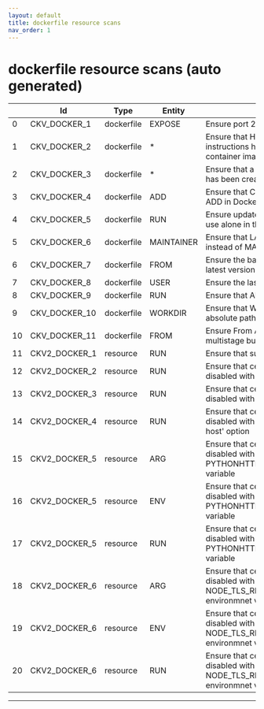 ```yaml
---
layout: default
title: dockerfile resource scans
nav_order: 1
---
```


# dockerfile resource scans (auto generated)

|    | Id            | Type       | Entity     | Policy                                                                                                       | IaC        | Resource Link                                                                                                              |
|----|---------------|------------|------------|--------------------------------------------------------------------------------------------------------------|------------|----------------------------------------------------------------------------------------------------------------------------|
|  0 | CKV_DOCKER_1  | dockerfile | EXPOSE     | Ensure port 22 is not exposed                                                                                | dockerfile | https://github.com/bridgecrewio/checkov/blob/main/checkov/dockerfile/checks/ExposePort22.py                                |
|  1 | CKV_DOCKER_2  | dockerfile | *          | Ensure that HEALTHCHECK instructions have been added to container images                                     | dockerfile | https://github.com/bridgecrewio/checkov/blob/main/checkov/dockerfile/checks/HealthcheckExists.py                           |
|  2 | CKV_DOCKER_3  | dockerfile | *          | Ensure that a user for the container has been created                                                        | dockerfile | https://github.com/bridgecrewio/checkov/blob/main/checkov/dockerfile/checks/UserExists.py                                  |
|  3 | CKV_DOCKER_4  | dockerfile | ADD        | Ensure that COPY is used instead of ADD in Dockerfiles                                                       | dockerfile | https://github.com/bridgecrewio/checkov/blob/main/checkov/dockerfile/checks/AddExists.py                                   |
|  4 | CKV_DOCKER_5  | dockerfile | RUN        | Ensure update instructions are not use alone in the Dockerfile                                               | dockerfile | https://github.com/bridgecrewio/checkov/blob/main/checkov/dockerfile/checks/UpdateNotAlone.py                              |
|  5 | CKV_DOCKER_6  | dockerfile | MAINTAINER | Ensure that LABEL maintainer is used instead of MAINTAINER (deprecated)                                      | dockerfile | https://github.com/bridgecrewio/checkov/blob/main/checkov/dockerfile/checks/MaintainerExists.py                            |
|  6 | CKV_DOCKER_7  | dockerfile | FROM       | Ensure the base image uses a non latest version tag                                                          | dockerfile | https://github.com/bridgecrewio/checkov/blob/main/checkov/dockerfile/checks/ReferenceLatestTag.py                          |
|  7 | CKV_DOCKER_8  | dockerfile | USER       | Ensure the last USER is not root                                                                             | dockerfile | https://github.com/bridgecrewio/checkov/blob/main/checkov/dockerfile/checks/RootUser.py                                    |
|  8 | CKV_DOCKER_9  | dockerfile | RUN        | Ensure that APT isn't used                                                                                   | dockerfile | https://github.com/bridgecrewio/checkov/blob/main/checkov/dockerfile/checks/RunUsingAPT.py                                 |
|  9 | CKV_DOCKER_10 | dockerfile | WORKDIR    | Ensure that WORKDIR values are absolute paths                                                                | dockerfile | https://github.com/bridgecrewio/checkov/blob/main/checkov/dockerfile/checks/WorkdirIsAbsolute.py                           |
| 10 | CKV_DOCKER_11 | dockerfile | FROM       | Ensure From Alias are unique for multistage builds.                                                          | dockerfile | https://github.com/bridgecrewio/checkov/blob/main/checkov/dockerfile/checks/AliasIsUnique.py                               |
| 11 | CKV2_DOCKER_1 | resource   | RUN        | Ensure that sudo isn't used                                                                                  | dockerfile | https://github.com/bridgecrewio/checkov/blob/main/checkov/dockerfile/checks/graph_checks/RunUsingSudo.yaml                 |
| 12 | CKV2_DOCKER_2 | resource   | RUN        | Ensure that certificate validation isn't disabled with curl                                                  | dockerfile | https://github.com/bridgecrewio/checkov/blob/main/checkov/dockerfile/checks/graph_checks/RunUnsafeCurl.yaml                |
| 13 | CKV2_DOCKER_3 | resource   | RUN        | Ensure that certificate validation isn't disabled with wget                                                  | dockerfile | https://github.com/bridgecrewio/checkov/blob/main/checkov/dockerfile/checks/graph_checks/RunUnsafeWget.yaml                |
| 14 | CKV2_DOCKER_4 | resource   | RUN        | Ensure that certificate validation isn't disabled with the pip '--trusted-host' option                       | dockerfile | https://github.com/bridgecrewio/checkov/blob/main/checkov/dockerfile/checks/graph_checks/RunPipTrustedHost.yaml            |
| 15 | CKV2_DOCKER_5 | resource   | ARG        | Ensure that certificate validation isn't disabled with the PYTHONHTTPSVERIFY environmnet variable            | dockerfile | https://github.com/bridgecrewio/checkov/blob/main/checkov/dockerfile/checks/graph_checks/EnvPythonHttpsVerify.yaml         |
| 16 | CKV2_DOCKER_5 | resource   | ENV        | Ensure that certificate validation isn't disabled with the PYTHONHTTPSVERIFY environmnet variable            | dockerfile | https://github.com/bridgecrewio/checkov/blob/main/checkov/dockerfile/checks/graph_checks/EnvPythonHttpsVerify.yaml         |
| 17 | CKV2_DOCKER_5 | resource   | RUN        | Ensure that certificate validation isn't disabled with the PYTHONHTTPSVERIFY environmnet variable            | dockerfile | https://github.com/bridgecrewio/checkov/blob/main/checkov/dockerfile/checks/graph_checks/EnvPythonHttpsVerify.yaml         |
| 18 | CKV2_DOCKER_6 | resource   | ARG        | Ensure that certificate validation isn't disabled with the NODE_TLS_REJECT_UNAUTHORIZED environmnet variable | dockerfile | https://github.com/bridgecrewio/checkov/blob/main/checkov/dockerfile/checks/graph_checks/EnvNodeTlsRejectUnauthorized.yaml |
| 19 | CKV2_DOCKER_6 | resource   | ENV        | Ensure that certificate validation isn't disabled with the NODE_TLS_REJECT_UNAUTHORIZED environmnet variable | dockerfile | https://github.com/bridgecrewio/checkov/blob/main/checkov/dockerfile/checks/graph_checks/EnvNodeTlsRejectUnauthorized.yaml |
| 20 | CKV2_DOCKER_6 | resource   | RUN        | Ensure that certificate validation isn't disabled with the NODE_TLS_REJECT_UNAUTHORIZED environmnet variable | dockerfile | https://github.com/bridgecrewio/checkov/blob/main/checkov/dockerfile/checks/graph_checks/EnvNodeTlsRejectUnauthorized.yaml |


---


